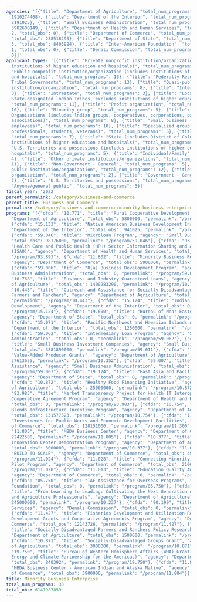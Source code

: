 ```yaml
---
agencies: '[{"title": "Department of Agriculture", "total_num_programs": 10, "total_obs":
  1910274468}, {"title": "Department of the Interior", "total_num_programs": 3, "total_obs":
  2191025}, {"title": "Small Business Administration", "total_num_programs": 5, "total_obs":
  3982600149}, {"title": "Department of Health and Human Services", "total_num_programs":
  2, "total_obs": 0}, {"title": "Department of Commerce", "total_num_programs": 8,
  "total_obs": 238518293}, {"title": "Department of State", "total_num_programs":
  3, "total_obs": 8403924}, {"title": "Inter-American Foundation", "total_num_programs":
  1, "total_obs": 0}, {"title": "Denali Commission", "total_num_programs": 1, "total_obs":
  0}]'
applicant_types: '[{"title": "Private nonprofit institution/organization (includes
  institutions of higher education and hospitals)", "total_num_programs": 19}, {"title":
  "Public nonprofit institution/organization (includes institutions of higher education
  and hospitals)", "total_num_programs": 16}, {"title": "Federally Recognized lndian
  Tribal Governments", "total_num_programs": 13}, {"title": "Quasi-public nonprofit
  institution/organization", "total_num_programs": 8}, {"title": "Interstate", "total_num_programs":
  3}, {"title": "Intrastate", "total_num_programs": 3}, {"title": "Local (includes
  State-designated lndian Tribes, excludes institutions of higher education and hospitals",
  "total_num_programs": 11}, {"title": "Profit organization", "total_num_programs":
  10}, {"title": "Minority group", "total_num_programs": 5}, {"title": "Native American
  Organizations (includes lndian groups, cooperatives, corporations, partnerships,
  associations)", "total_num_programs": 8}, {"title": "Small business (less than 500
  employees)", "total_num_programs": 10}, {"title": "Specialized group (e.g. health
  professionals, students, veterans)", "total_num_programs": 5}, {"title": "State",
  "total_num_programs": 7}, {"title": "State (includes District of Columbia, public
  institutions of higher education and hospitals)", "total_num_programs": 7}, {"title":
  "U.S. Territories and possessions (includes institutions of higher education and
  hospitals)", "total_num_programs": 5}, {"title": "Individual/Family", "total_num_programs":
  4}, {"title": "Other private institutions/organizations", "total_num_programs":
  11}, {"title": "Non-Government - General", "total_num_programs": 5}, {"title": "Other
  public institution/organization", "total_num_programs": 12}, {"title": "Sponsored
  organization", "total_num_programs": 2}, {"title": "Government - General", "total_num_programs":
  2}, {"title": "U.S. Territories and possessions", "total_num_programs": 2}, {"title":
  "Anyone/general public", "total_num_programs": 3}]'
fiscal_year: '2022'
parent_permalink: /category/business-and-commerce
parent_title: Business and Commerce
permalink: /category/business-and-commerce/minority-business-enterprise
programs: '[{"cfda": "10.771", "title": "Rural Cooperative Development Grants", "agency":
  "Department of Agriculture", "total_obs": 5800000, "permalink": "/program/10.771"},
  {"cfda": "15.133", "title": "Native American Business Development Institute", "agency":
  "Department of the Interior", "total_obs": 941025, "permalink": "/program/15.133"},
  {"cfda": "59.046", "title": "Microloan Program", "agency": "Small Business Administration",
  "total_obs": 98176000, "permalink": "/program/59.046"}, {"cfda": "93.893", "title":
  "Health Care and Public Health (HPH) Sector Information Sharing and Analysis Organization
  (ISAO)", "agency": "Department of Health and Human Services", "total_obs": 0, "permalink":
  "/program/93.893"}, {"cfda": "11.802", "title": "Minority Business Resource Development",
  "agency": "Department of Commerce", "total_obs": 5900000, "permalink": "/program/11.802"},
  {"cfda": "59.006", "title": "8(a) Business Development Program", "agency": "Small
  Business Administration", "total_obs": 0, "permalink": "/program/59.006"}, {"cfda":
  "10.768", "title": "Business and Industry Guaranteed Loans", "agency": "Department
  of Agriculture", "total_obs": 1400283290, "permalink": "/program/10.768"}, {"cfda":
  "10.443", "title": "Outreach and Assistance for Socially Disadvantaged and Veteran
  Farmers and Ranchers", "agency": "Department of Agriculture", "total_obs": 57500000,
  "permalink": "/program/10.443"}, {"cfda": "15.124", "title": "Indian Loans Economic
  Development", "agency": "Department of the Interior", "total_obs": 0, "permalink":
  "/program/15.124"}, {"cfda": "19.600", "title": "Bureau of Near Eastern Affairs",
  "agency": "Department of State", "total_obs": 0, "permalink": "/program/19.600"},
  {"cfda": "15.071", "title": "Pacific Northwest and Hawaiian Islands Arts", "agency":
  "Department of the Interior", "total_obs": 1250000, "permalink": "/program/15.071"},
  {"cfda": "59.062", "title": "Intermediary Loan Program", "agency": "Small Business
  Administration", "total_obs": 0, "permalink": "/program/59.062"}, {"cfda": "59.011",
  "title": "Small Business Investment Companies", "agency": "Small Business Administration",
  "total_obs": 3881890000, "permalink": "/program/59.011"}, {"cfda": "10.352", "title":
  "Value-Added Producer Grants", "agency": "Department of Agriculture", "total_obs":
  37613655, "permalink": "/program/10.352"}, {"cfda": "59.007", "title": "7(j) Technical
  Assistance", "agency": "Small Business Administration", "total_obs": 2534149, "permalink":
  "/program/59.007"}, {"cfda": "19.124", "title": "East Asia and Pacific Grants Program",
  "agency": "Department of State", "total_obs": 0, "permalink": "/program/19.124"},
  {"cfda": "10.872", "title": "Healthy Food Financing Initiative", "agency": "Department
  of Agriculture", "total_obs": 25000000, "permalink": "/program/10.872"}, {"cfda":
  "93.983", "title": "Market Transparency Project for Health IT Interoperability Services
  Cooperative Agreement Program", "agency": "Department of Health and Human Services",
  "total_obs": 0, "permalink": "/program/93.983"}, {"cfda": "10.754", "title": "Higher
  Blends Infrastructure Incentive Program", "agency": "Department of Agriculture",
  "total_obs": 131577523, "permalink": "/program/10.754"}, {"cfda": "11.300", "title":
  "Investments for Public Works and Economic Development Facilities", "agency": "Department
  of Commerce", "total_obs": 128151000, "permalink": "/program/11.300"}, {"cfda":
  "11.805", "title": "MBDA Business Center", "agency": "Department of Commerce", "total_obs":
  22422500, "permalink": "/program/11.805"}, {"cfda": "10.377", "title": "Agriculture
  Innovation Center Demonstration Program", "agency": "Department of Agriculture",
  "total_obs": 3000000, "permalink": "/program/10.377"}, {"cfda": "11.024", "title":
  "BUILD TO SCALE", "agency": "Department of Commerce", "total_obs": 45000000, "permalink":
  "/program/11.024"}, {"cfda": "11.028", "title": "Connecting Minority Communities
  Pilot Program", "agency": "Department of Commerce", "total_obs": 21001067, "permalink":
  "/program/11.028"}, {"cfda": "11.013", "title": "Education Quality Award Ambassadorship",
  "agency": "Department of Commerce", "total_obs": 0, "permalink": "/program/11.013"},
  {"cfda": "85.750", "title": "IAF Assistance for Overseas Programs", "agency": "Inter-American
  Foundation", "total_obs": 0, "permalink": "/program/85.750"}, {"cfda": "10.237",
  "title": "From Learning to Leading: Cultivating the Next Generation of Diverse Food
  and Agriculture Professionals", "agency": "Department of Agriculture", "total_obs":
  245000000, "permalink": "/program/10.237"}, {"cfda": "90.199", "title": "Shared
  Services", "agency": "Denali Commission", "total_obs": 0, "permalink": "/program/90.199"},
  {"cfda": "11.427", "title": "Fisheries Development and Utilization Research and
  Development Grants and Cooperative Agreements Program", "agency": "Department of
  Commerce", "total_obs": 12143726, "permalink": "/program/11.427"}, {"cfda": "10.464",
  "title": "Socially Disadvantaged Farmers and Ranchers Policy Research Center", "agency":
  "Department of Agriculture", "total_obs": 1500000, "permalink": "/program/10.464"},
  {"cfda": "10.871", "title": "Socially-Disadvantaged Groups Grant", "agency": "Department
  of Agriculture", "total_obs": 3000000, "permalink": "/program/10.871"}, {"cfda":
  "19.750", "title": "Bureau of Western Hemisphere Affairs (WHA) Grant Programs (including
  Energy and Climate Partnership for the Americas)", "agency": "Department of State",
  "total_obs": 8403924, "permalink": "/program/19.750"}, {"cfda": "11.804", "title":
  "MBDA Business Center - American Indian and Alaska Native", "agency": "Department
  of Commerce", "total_obs": 3900000, "permalink": "/program/11.804"}]'
title: Minority Business Enterprise
total_num_programs: 33
total_obs: 6141987859
---
```

